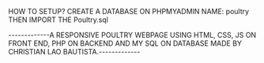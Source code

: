 HOW TO SETUP?
CREATE A DATABASE ON PHPMYADMIN NAME: poultry
THEN IMPORT THE Poultry.sql

-------------A RESPONSIVE POULTRY WEBPAGE USING HTML, CSS, JS ON FRONT END, PHP ON BACKEND AND MY SQL ON DATABASE MADE BY CHRISTIAN LAO BAUTISTA.-------------

